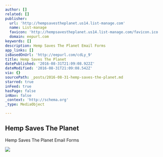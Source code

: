 ```yaml
---
author: []
related: []
publisher:
  url: 'http://hempsavestheplanet.us14.list-manage.com'
  name: List-manage
  favicon: 'http://hempsavestheplanet.us14.list-manage.com/favicon.ico'
  domain: eepurl.com
keywords: []
description: Hemp Saves The Planet Email Forms
app_links: []
isBasedOnUrl: 'http://eepurl.com/cdLy_9'
title: Hemp Saves The Planet
datePublished: '2016-08-31T21:09:08.922Z'
dateModified: '2016-08-31T21:09:08.542Z'
via: {}
sourcePath: _posts/2016-08-31-hemp-saves-the-planet.md
starred: true
inFeed: true
hasPage: false
inNav: false
_context: 'http://schema.org'
_type: MediaObject

---
```

<article style=""><h1>Hemp Saves The Planet</h1><p>Hemp Saves The Planet Email Forms</p><img src="https://gallery.mailchimp.com/ae3190d2f9a0d62738088ea22/images/22e278da-aae1-45d5-953b-b7e30725a9ef.jpg" /></article>